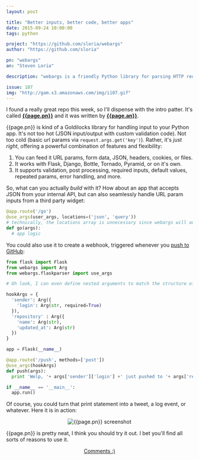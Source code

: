 ```yaml
---
layout: post

title: "Better inputs, better code, better apps"
date: 2015-09-24 10:00:00
tags: python

project: "https://github.com/sloria/webargs"
author: "https://github.com/sloria"

pn: "webargs"
an: "Steven Loria"

description: "webargs is a friendly Python library for parsing HTTP request arguments, with built-in support for popular web frameworks, including Flask, Django, Bottle, Tornado, and Pyramid.."

issue: 107
img: "http://gam.s3.amazonaws.com/img/i107.gif"
---
```


I found a really great repo this week, so I'll dispense with the intro patter. It's called <strong><a href="{{page.project}}" title="{{page.pn}} on GitHub" target="_blank">{{page.pn}}</a></strong> and it was written by <strong><a href="{{page.author}}" title="{{page.an}} on GitHub" target="_blank">{{page.an}}</a></strong>.

{{page.pn}} is kind of a Goldilocks library for handling input to your Python app. It's not too hot (JSON input/output with custom validation code). Not too cold (basic url params via `request.args.get('key')`). Rather, it's _just right_, offering a powerful combination of features and flexibility:

1. You can feed it URL params, form data, JSON, headers, cookies, or files.
2. It works with Flask, Django, Bottle, Tornado, Pyramid, or on it's own.
3. It supports validation, post processing, required inputs, default values, repeated params, error handling, and more.

So, what can you actually _build_ with it? How about an app that accepts JSON from your internal API, but can also seamlessly handle URL param inputs from a third party widget:

```python
@app.route('/go')
@use_args(user_args, locations=('json', 'query'))
# technically, the locations array is unnecessary since webargs will automatically search the input query string, form data, and JSON.
def go(args):
  # app logic
```

You could also use it to create a webhook, triggered whenever you [push to GitHub](https://developer.github.com/v3/activity/events/types/#pushevent):

```python
from flask import Flask
from webargs import Arg
from webargs.flaskparser import use_args

# Oh look, I can even define nested arguments to match the structure of the JSON payload from GitHub!

hookArgs = {
  'sender': Arg({
    'login': Arg(str, required=True)
  }),
  'repository' : Arg({
    'name': Arg(str),
    'updated_at': Arg(str)
  })
}

app = Flask(__name__)

@app.route('/push', methods=['post'])
@use_args(hookArgs)
def push(args):
  print 'Welp, '+ args['sender']['login'] +' just pushed to '+ args['repository']['name'] +' at '+ args['repository']['updated_at']

if __name__ == '__main__':
  app.run()
```

Of course, you could turn that print statement into a tweet, a log event, or whatever. Here it is in action:

<center><img src="{{page.img}}" alt="{{page.pn}} screenshot" ></center>

{{page.pn}} is pretty neat, I think you should try it out. I bet you'll find all sorts of reasons to use it.

<center><a href="{{ page.url }}#comments" class="btn btn-primary btn-comment" title="Discuss this issue of Git @ Me online">Comments :)</a></center>
